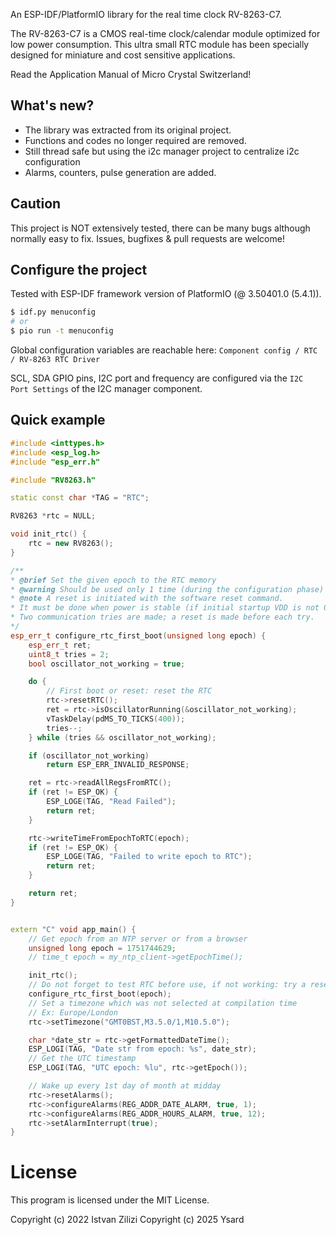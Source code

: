 An ESP-IDF/PlatformIO library for the real time clock RV-8263-C7.

The RV-8263-C7 is a CMOS real-time clock/calendar module optimized for low power consumption.
This ultra small RTC module has been specially designed for miniature and cost sensitive applications.

Read the Application Manual of Micro Crystal Switzerland!

## What's new?

- The library was extracted from its original project.
- Functions and codes no longer required are removed.
- Still thread safe but using the i2c manager project to centralize i2c configuration
- Alarms, counters, pulse generation are added.

## Caution

This project is NOT extensively tested, there can be many bugs although normally easy to fix.
Issues, bugfixes & pull requests are welcome!

## Configure the project

Tested with ESP-IDF framework version of PlatformIO (@ 3.50401.0 (5.4.1)).

```bash
$ idf.py menuconfig
# or
$ pio run -t menuconfig
```

Global configuration variables are reachable here: `Component config / RTC / RV-8263 RTC Driver`

SCL, SDA GPIO pins, I2C port and frequency are configured via the `I2C Port Settings` of the I2C manager component.

## Quick example

```C++
#include <inttypes.h>
#include <esp_log.h>
#include "esp_err.h"

#include "RV8263.h"

static const char *TAG = "RTC";

RV8263 *rtc = NULL;

void init_rtc() {
    rtc = new RV8263();
}

/**
* @brief Set the given epoch to the RTC memory
* @warning Should be used only 1 time (during the configuration phase)
* @note A reset is initiated with the software reset command.
* It must be done when power is stable (if initial startup VDD is not 0).
* Two communication tries are made; a reset is made before each try.
*/
esp_err_t configure_rtc_first_boot(unsigned long epoch) {
    esp_err_t ret;
    uint8_t tries = 2;
    bool oscillator_not_working = true;

    do {
        // First boot or reset: reset the RTC
        rtc->resetRTC();
        ret = rtc->isOscillatorRunning(&oscillator_not_working);
        vTaskDelay(pdMS_TO_TICKS(400));
        tries--;
    } while (tries && oscillator_not_working);

    if (oscillator_not_working)
        return ESP_ERR_INVALID_RESPONSE;

    ret = rtc->readAllRegsFromRTC();
    if (ret != ESP_OK) {
        ESP_LOGE(TAG, "Read Failed");
        return ret;
    }

    rtc->writeTimeFromEpochToRTC(epoch);
    if (ret != ESP_OK) {
        ESP_LOGE(TAG, "Failed to write epoch to RTC");
        return ret;
    }

    return ret;
}


extern "C" void app_main() {
    // Get epoch from an NTP server or from a browser
    unsigned long epoch = 1751744629;
    // time_t epoch = my_ntp_client->getEpochTime();

    init_rtc();
    // Do not forget to test RTC before use, if not working: try a reset.
    configure_rtc_first_boot(epoch);
    // Set a timezone which was not selected at compilation time
    // Ex: Europe/London
    rtc->setTimezone("GMT0BST,M3.5.0/1,M10.5.0");

    char *date_str = rtc->getFormattedDateTime();
    ESP_LOGI(TAG, "Date str from epoch: %s", date_str);
    // Get the UTC timestamp
    ESP_LOGI(TAG, "UTC epoch: %lu", rtc->getEpoch());

    // Wake up every 1st day of month at midday
    rtc->resetAlarms();
    rtc->configureAlarms(REG_ADDR_DATE_ALARM, true, 1);
    rtc->configureAlarms(REG_ADDR_HOURS_ALARM, true, 12);
    rtc->setAlarmInterrupt(true);
}
```


# License

This program is licensed under the MIT License.

Copyright (c) 2022 Istvan Zilizi
Copyright (c) 2025 Ysard
